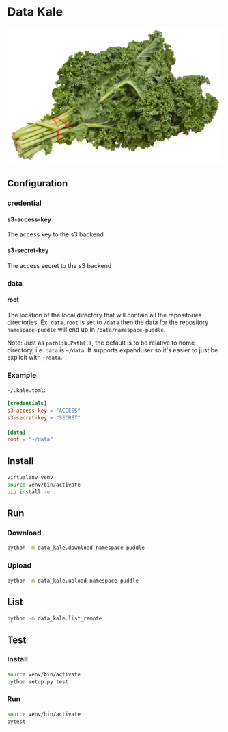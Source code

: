 # Data Kale

![Kale](kale.jpg)

## Configuration

### credential
#### s3-access-key
The access key to the s3 backend
#### s3-secret-key
The access secret to the s3 backend

### data
#### root

The location of the local directory that will contain all the repositories directories.
Ex. `data.root` is set to `/data` then the data for the repository `namespace-puddle` will end up in `/data/namespace-puddle`.

Note: Just as `pathlib.Path(.)`, the default is to be relative to home directory, i.e. `data` is `~/data`.
It supports expanduser so it's easier to just be explicit with `~/data`.

### Example

`~/.kale.toml`:
```toml
[credentials]
s3-access-key = "ACCESS"
s3-secret-key = "SECRET"

[data]
root = "~/data"
```

## Install
```bash
virtualenv venv
source venv/bin/activate
pip install -e .
```

## Run

### Download
```bash
python -m data_kale.download namespace-puddle
```

### Upload
```bash
python -m data_kale.upload namespace-puddle
```

## List
```bash
python -m data_kale.list_remote
```

## Test

### Install
```bash
source venv/bin/activate
python setup.py test
```

### Run
```bash
source venv/bin/activate
pytest
```
